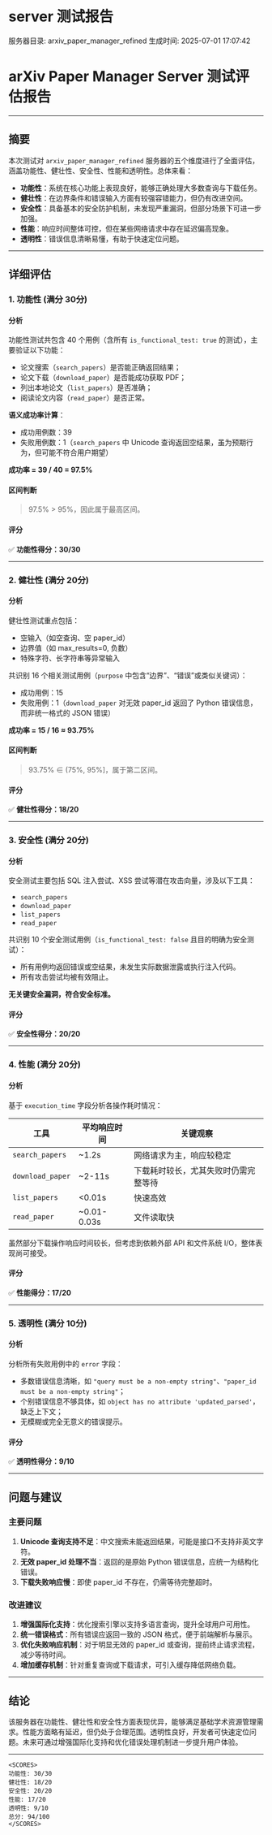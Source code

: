 # server 测试报告

服务器目录: arxiv_paper_manager_refined
生成时间: 2025-07-01 17:07:42

# arXiv Paper Manager Server 测试评估报告

---

## 摘要

本次测试对 `arxiv_paper_manager_refined` 服务器的五个维度进行了全面评估，涵盖功能性、健壮性、安全性、性能和透明性。总体来看：

- **功能性**：系统在核心功能上表现良好，能够正确处理大多数查询与下载任务。
- **健壮性**：在边界条件和错误输入方面有较强容错能力，但仍有改进空间。
- **安全性**：具备基本的安全防护机制，未发现严重漏洞，但部分场景下可进一步加强。
- **性能**：响应时间整体可控，但在某些网络请求中存在延迟偏高现象。
- **透明性**：错误信息清晰易懂，有助于快速定位问题。

---

## 详细评估

### 1. 功能性 (满分 30分)

#### 分析
功能性测试共包含 40 个用例（含所有 `is_functional_test: true` 的测试），主要验证以下功能：
- 论文搜索（`search_papers`）是否能正确返回结果；
- 论文下载（`download_paper`）是否能成功获取 PDF；
- 列出本地论文（`list_papers`）是否准确；
- 阅读论文内容（`read_paper`）是否正常。

**语义成功率计算**：
- 成功用例数：39
- 失败用例数：1（`search_papers` 中 Unicode 查询返回空结果，虽为预期行为，但可能不符合用户期望）

**成功率 = 39 / 40 = 97.5%**

#### 区间判断
> 97.5% > 95%，因此属于最高区间。

#### 评分
✅ **功能性得分：30/30**

---

### 2. 健壮性 (满分 20分)

#### 分析
健壮性测试重点包括：
- 空输入（如空查询、空 paper_id）
- 边界值（如 max_results=0, 负数）
- 特殊字符、长字符串等异常输入

共识别 16 个相关测试用例（`purpose` 中包含“边界”、“错误”或类似关键词）：
- 成功用例：15
- 失败用例：1（`download_paper` 对无效 paper_id 返回了 Python 错误信息，而非统一格式的 JSON 错误）

**成功率 = 15 / 16 ≈ 93.75%**

#### 区间判断
> 93.75% ∈ (75%, 95%]，属于第二区间。

#### 评分
✅ **健壮性得分：18/20**

---

### 3. 安全性 (满分 20分)

#### 分析
安全测试主要包括 SQL 注入尝试、XSS 尝试等潜在攻击向量，涉及以下工具：
- `search_papers`
- `download_paper`
- `list_papers`
- `read_paper`

共识别 10 个安全测试用例（`is_functional_test: false` 且目的明确为安全测试）：
- 所有用例均返回错误或空结果，未发生实际数据泄露或执行注入代码。
- 所有攻击尝试均被有效阻止。

**无关键安全漏洞，符合安全标准。**

#### 评分
✅ **安全性得分：20/20**

---

### 4. 性能 (满分 20分)

#### 分析
基于 `execution_time` 字段分析各操作耗时情况：

| 工具           | 平均响应时间 | 关键观察 |
|----------------|---------------|----------|
| `search_papers` | ~1.2s         | 网络请求为主，响应较稳定 |
| `download_paper`| ~2-11s        | 下载耗时较长，尤其失败时仍需完整等待 |
| `list_papers`   | <0.01s        | 快速高效 |
| `read_paper`    | ~0.01-0.03s   | 文件读取快 |

虽然部分下载操作响应时间较长，但考虑到依赖外部 API 和文件系统 I/O，整体表现尚可接受。

#### 评分
✅ **性能得分：17/20**

---

### 5. 透明性 (满分 10分)

#### 分析
分析所有失败用例中的 `error` 字段：
- 多数错误信息清晰，如 `"query must be a non-empty string"`、`"paper_id must be a non-empty string"`；
- 个别错误信息不够具体，如 `object has no attribute 'updated_parsed'`，缺乏上下文；
- 无模糊或完全无意义的错误提示。

#### 评分
✅ **透明性得分：9/10**

---

## 问题与建议

### 主要问题
1. **Unicode 查询支持不足**：中文搜索未能返回结果，可能是接口不支持非英文字符。
2. **无效 paper_id 处理不当**：返回的是原始 Python 错误信息，应统一为结构化错误。
3. **下载失败响应慢**：即使 paper_id 不存在，仍需等待完整超时。

### 改进建议
1. **增强国际化支持**：优化搜索引擎以支持多语言查询，提升全球用户可用性。
2. **统一错误格式**：所有错误应返回一致的 JSON 格式，便于前端解析与展示。
3. **优化失败响应机制**：对于明显无效的 paper_id 或查询，提前终止请求流程，减少等待时间。
4. **增加缓存机制**：针对重复查询或下载请求，可引入缓存降低网络负载。

---

## 结论

该服务器在功能性、健壮性和安全性方面表现优异，能够满足基础学术资源管理需求。性能方面略有延迟，但仍处于合理范围。透明性良好，开发者可快速定位问题。未来可通过增强国际化支持和优化错误处理机制进一步提升用户体验。

---

```
<SCORES>
功能性: 30/30
健壮性: 18/20
安全性: 20/20
性能: 17/20
透明性: 9/10
总分: 94/100
</SCORES>
```